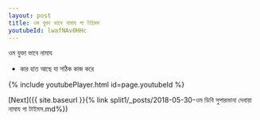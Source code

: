 ```yaml
---
layout: post
title: ওম যুক্তা ভাবে নামায গা টাইমস
youtubeId: lwafNAv0HHc
---
```

 
 
 ওম যুক্তা ভাবে নামায  
 
 -  কার হাত আছে যা সঠিক কাজ করে 
 
  
 
  
 
 
 
 
 
 


{% include youtubePlayer.html id=page.youtubeId %}
 
[Next]({{ site.baseurl }}{% link  split1/_posts/2018-05-30-ওম ডিবি সুপারভানা দেবায়া নামায গা টাইমস.md%})
 
